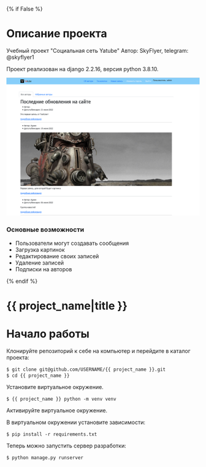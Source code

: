 {% if False %}

# Описание проекта

Учебный проект "Социальная сеть Yatube"
Автор: SkyFlyer, telegram: @skyflyer1

Проект реализован на django 2.2.16, версия python 3.8.10.

![Default Home View](__screenshots/main.png?raw=true "Главная страница проекта")

### Основные возможности

* Пользователи могут создавать сообщения
* Загрузка картинок
* Редактирование своих записей
* Удаление записей
* Подписки на авторов

{% endif %}

# {{ project_name|title }}

# Начало работы

Клонируйте репозиторий к себе на компьютер и перейдите в каталог проекта:

    $ git clone git@github.com/USERNAME/{{ project_name }}.git
    $ cd {{ project_name }}
    
Установите виртуальное окружение.

	$ {{ project_name }} python -m venv venv

Активируйте виртуальное окружение.

В виртуальном окружении установите зависимости:     

    $ pip install -r requirements.txt
   
Теперь можно запустить сервер разработки:   

    $ python manage.py runserver